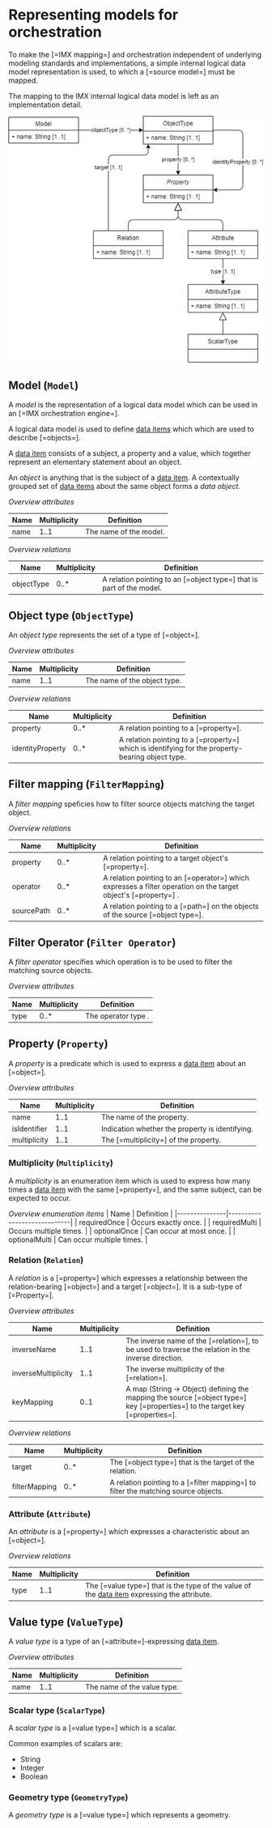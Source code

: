 # Representing models for orchestration

To make the [=IMX mapping=] and orchestration independent of underlying modeling standards and implementations, a simple internal logical data model representation is used, to which a [=source model=] must be mapped.

<aside class="note">
The mapping to the IMX internal logical data model is left as an implementation detail.
</aside>

![Model representation for orchestration](media/model.drawio.png "Model representation for orchestration")

## Model (`Model`)

A <dfn>model</dfn> is the representation of a logical data model which can be used in an [=IMX orchestration engine=].

A logical data model is used to define [data items](https://geonovum.github.io/IMX-Metadata/#dfn-data-item) which which are used to describe [=objects=].

A [data item](https://geonovum.github.io/IMX-Metadata/#dfn-data-item) consists of a subject, a property and a value, which together represent an elementary statement about an object.

An <dfn>object</dfn> is anything that is the subject of a [data item](https://geonovum.github.io/IMX-Metadata/#dfn-data-item). A contextually grouped set of [data items](https://geonovum.github.io/IMX-Metadata/#dfn-data-item) about the same object forms a <dfn>data object</dfn>.

_Overview attributes_

| Name | Multiplicity | Definition             |
|------|--------------|------------------------|
| name | 1..1         | The name of the model. |

_Overview relations_

| Name              | Multiplicity | Definition                                                           |
|-------------------|--------------|----------------------------------------------------------------------|
| objectType        | 0..*         | A relation pointing to an [=object type=] that is part of the model. |

## Object type (`ObjectType`)

An <dfn>object type</dfn> represents the set of a type of [=object=].

_Overview attributes_

| Name | Multiplicity | Definition                   |
|------|--------------|------------------------------|
| name | 1..1         | The name of the object type. |

_Overview relations_

| Name              | Multiplicity | Definition                                                                                       |
|-------------------|--------------|--------------------------------------------------------------------------------------------------|
| property          | 0..*         | A relation pointing to a [=property=].                                                           |
| identityProperty  | 0..*         | A relation pointing to a [=property=] which is identifying for the property-bearing object type. |

## Filter mapping (`FilterMapping`)

A <dfn>filter mapping</dfn> speficies how to filter source objects matching the target object. 

_Overview relations_

| Name       | Multiplicity | Definition                                                                                                      |
|------------|--------------|-----------------------------------------------------------------------------------------------------------------|
| property   | 0..*         | A relation pointing to a target object's [=property=].                                                          |
| operator   | 0..*         | A relation pointing to an [=operator=] which expresses a filter operation on the target object's [=property=] . |
| sourcePath | 0..*         | A relation pointing to a [=path=] on the objects of the source [=object type=].                                 |


## Filter Operator (`Filter Operator`)

A <dfn data-lt="operator">filter operator</dfn> specifies which operation is to be used to filter the matching source objects.

_Overview attributes_

| Name | Multiplicity | Definition          |
|------|--------------|---------------------|
| type | 0..*         | The operator type . |

## Property (`Property`)

A <dfn>property</dfn> is a predicate which is used to express a [data item](https://geonovum.github.io/IMX-Metadata/#dfn-data-item) about an [=object=].

_Overview attributes_

| Name          | Multiplicity | Definition                                      |
|---------------|--------------|-------------------------------------------------|
| name          | 1..1         | The name of the property.                       |
| isIdentifier  | 1..1         | Indication whether the property is identifying. |
| multiplicity  | 1..1         | The [=multiplicity=] of the property.           |

### Multiplicity (`Multiplicity`)

A <dfn>multiplicity</dfn> is an enumeration item which is used to express how many times a [data item](https://geonovum.github.io/IMX-Metadata/#dfn-data-item) with the same [=property=], and the same subject, can be expected to occur.

_Overview enumeration items_
| Name          | Definition                  |
|---------------|-----------------------------|
| requiredOnce  | Occurs exactly once.        |
| requiredMulti | Occurs multiple times.      |
| optionalOnce  | Can occur at most once.     |
| optionalMulti | Can occur multiple times.   |

### Relation (`Relation`)

A <dfn>relation</dfn> is a [=property=] which expresses a relationship between the relation-bearing [=object=] and a target [=object=]. It is a sub-type of [=Property=].

_Overview attributes_

| Name                | Multiplicity | Definition                                                                                                                    |
|---------------------|--------------|-------------------------------------------------------------------------------------------------------------------------------|
| inverseName         | 1..1         | The inverse name of the [=relation=], to be used to traverse the relation in the inverse direction.                           |
| inverseMultiplicity | 1..1         | The inverse multiplicity of the [=relation=].                                                                                 |
| keyMapping          | 0..1         | A map (String -> Object) defining the mapping the source [=object type=] key [=properties=] to the target key [=properties=]. |

_Overview relations_

| Name          | Multiplicity | Definition                                                                         |
|---------------|--------------|------------------------------------------------------------------------------------|
| target        | 0..*         | The [=object type=] that is the target of the relation.                            |
| filterMapping | 0..*         | A relation pointing to a [=filter mapping=] to filter the matching source objects. |

### Attribute (`Attribute`)

An <dfn>attribute</dfn> is a [=property=] which expresses a characteristic about an [=object=].

_Overview relations_

| Name              | Multiplicity | Definition                                                                                          |
|-------------------|--------------|-----------------------------------------------------------------------------------------------------|
| type              | 1..1          | The [=value type=] that is the type of the value of the [data item](https://geonovum.github.io/IMX-Metadata/#dfn-data-item) expressing the attribute. |

## Value type (`ValueType`)

A <dfn>value type</dfn> is a type of an [=attribute=]-expressing [data item](https://geonovum.github.io/IMX-Metadata/#dfn-data-item).

_Overview attributes_

| Name | Multiplicity | Definition                  |
|------|--------------|-----------------------------|
| name | 1..1         | The name of the value type. |

### Scalar type (`ScalarType`)

A <dfn>scalar type</dfn> is a [=value type=] which is a scalar.

Common examples of scalars are:
* String
* Integer
* Boolean

### Geometry type (`GeometryType`)

A <dfn>geometry type</dfn> is a [=value type=] which represents a geometry.
